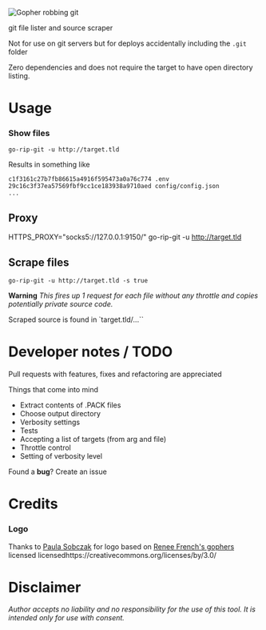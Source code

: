 ![Gopher robbing git](https://raw.githubusercontent.com/RonnieSkansing/gorgit/master/assets/0.5x/gorgit-logo%400.5x.png)

git file lister and source scraper

Not for use on git servers but for deploys accidentally including the `.git` folder

Zero dependencies and does not require the target to have open directory listing.

# Usage
### Show files
`go-rip-git -u http://target.tld`

Results in something like
```
c1f3161c27b7fb86615a4916f595473a0a76c774 .env
29c16c3f37ea57569fbf9cc1ce183938a9710aed config/config.json
...
```

## Proxy
HTTPS_PROXY="socks5://127.0.0.1:9150/" go-rip-git -u http://target.tld

## Scrape files
`go-rip-git -u http://target.tld -s true`

**Warning** *This fires up 1 request for each file without any throttle and copies potentially private source code.*

Scraped source is found in `target.tld/...``

# Developer notes / TODO
Pull requests with features, fixes and refactoring are appreciated

Things that come into mind
- Extract contents of .PACK files
- Choose output directory
- Verbosity settings
- Tests
- Accepting a list of targets (from arg and file)
- Throttle control
- Setting of verbosity level

Found a **bug**? Create an issue

# Credits
### Logo
Thanks to [Paula Sobczak](https://paulajs.dk) for logo based on [Renee French's gophers](http://reneefrench.blogspot.com/)
licensed licensedhttps://creativecommons.org/licenses/by/3.0/

# Disclaimer
*Author accepts no liability and no responsibility for the use of this tool. It is intended only for use with consent.*